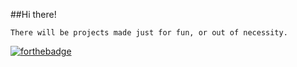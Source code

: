 ##Hi there!

```There will be projects made just for fun, or out of necessity.```

[![forthebadge](https://forthebadge.com/images/badges/works-on-my-machine.svg)](https://forthebadge.com)
